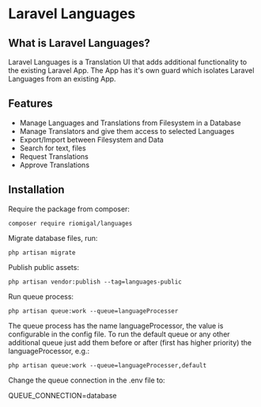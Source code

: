 # Laravel Languages
## What is Laravel Languages?

Laravel Languages is a Translation UI that adds additional functionality to the existing Laravel App.
The App has it's own guard which isolates Laravel Languages from an existing App.

## Features

- Manage Languages and Translations from Filesystem in a Database
- Manage Translators and give them access to selected Languages
- Export/Import between Filesystem and Data
- Search for text, files
- Request Translations
- Approve Translations

## Installation

Require the package from composer:

```composer require riomigal/languages```

Migrate database files, run:

```php artisan migrate```

Publish public assets:

```php artisan vendor:publish --tag=languages-public```

Run queue process:

```php artisan queue:work --queue=languageProcesser```

The queue process has the name languageProcessor, the value is configurable in the config file. To run the default queue or any other additional queue just add them before or after (first has higher priority) the languageProcessor, e.g.:

```php artisan queue:work --queue=languageProcesser,default```

Change the queue connection in the .env file to:

QUEUE_CONNECTION=database


